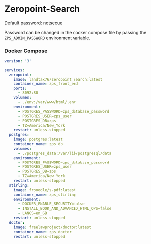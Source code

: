 # Zeropoint-Search


Default password:  notsecue

Password can be changed in the docker compose file by passing the `ZPS_ADMIN_PASSWORD` environment variable.

### Docker Compose

```yaml
version: '3'

services:
  zeropoint:
    image: landtax76/zeropoint_search:latest
    container_name: zps_front_end
    ports:
      - 8092:80
    volumes:
      - ./env:/var/www/html/.env
    environment:
      - POSTGRES_PASSWORD=zps_database_password
      - POSTGRES_USER=zps_user
      - POSTGRES_DB=zps
      - TZ=America/New_York  
    restart: unless-stopped
  postgres:
    image: postgres:latest
    container_name: zps_db
    volumes:
      - ./postgres_data:/var/lib/postgresql/data
    environment:
      - POSTGRES_PASSWORD=zps_database_password
      - POSTGRES_USER=zps_user
      - POSTGRES_DB=zps
      - TZ=America/New_York
    restart: unless-stopped
  stirling:
    image: frooodle/s-pdf:latest
    container_name: zps_stirling
    environment:
      - DOCKER_ENABLE_SECURITY=false
      - INSTALL_BOOK_AND_ADVANCED_HTML_OPS=false
      - LANGS=en_GB
    restart: unless-stopped
  doctor:
    image: freelawproject/doctor:latest
    container_name: zps_doctor
    restart: unless-stopped
``` 


